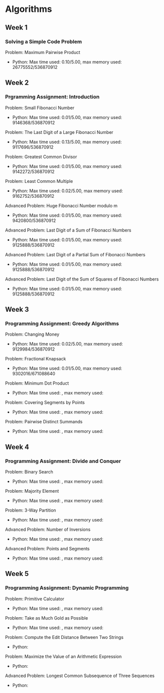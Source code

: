 # Algorithms


## Week 1
### Solving a Simple Code Problem
Problem: Maximum Pairwise Product
* Python: Max time used: 0.10/5.00, max memory used: 26775552/536870912

## Week 2
###  Prgramming Assignment: Introduction
Problem: Small Fibonacci Number </br>

* Python: Max time used: 0.01/5.00, max memory used: 9146368/536870912

Problem: The Last Digit of a Large Fibonacci Number </br>

* Python: Max time used: 0.13/5.00, max memory used: 9117696/536870912

Problem: Greatest Common Divisor </br>

* Python: Max time used: 0.01/5.00, max memory used: 9142272/536870912

Problem: Least Common Multiple </br>

* Python: Max time used: 0.02/5.00, max memory used: 9162752/536870912

Advanced Problem: Huge Fibonacci Number modulo m </br>

* Python: Max time used: 0.01/5.00, max memory used: 9420800/536870912 

Advanced Problem: Last Digit of a Sum of Fibonacci Numbers </br>

* Python: Max time used: 0.01/5.00, max memory used: 9125888/536870912

Advanced Problem: Last Digit of a Partial Sum of Fibonacci Numbers </br>

* Python: Max time used: 0.01/5.00, max memory used: 9125888/536870912

Advanced Problem: Last Digit of the Sum of Squares of Fibonacci Numbers </br>

* Python: Max time used: 0.01/5.00, max memory used: 9125888/536870912

## Week 3
###  Programming Assignment: Greedy Algorithms
Problem: Changing Money </br>

* Python: Max time used: 0.02/5.00, max memory used: 9129984/536870912

Problem: Fractional Knapsack </br>

* Python: Max time used: 0.01/5.00, max memory used: 9302016/671088640

Problem: Minimum Dot Product </br>

* Python: Max time used: , max memory used: 

Problem: Covering Segments by Points </br>

* Python: Max time used: , max memory used: 

Problem: Pairwise Distinct Summands </br>

* Python: Max time used: , max memory used: 

## Week 4
###  Programming Assignment: Divide and Conquer
Problem: Binary Search </br>

* Python: Max time used: , max memory used: 

Problem: Majority Element </br>

* Python: Max time used: , max memory used: 

Problem: 3-Way Partition </br>

* Python: Max time used: , max memory used: 

Advanced Problem: Number of Inversions </br>

* Python: Max time used: , max memory used: 

Advanced Problem: Points and Segments </br>

* Python: Max time used: , max memory used: 

## Week 5
### Programming Assignment: Dynamic Programming
Problem: Primitive Calculator </br>

* Python: Max time used: , max memory used: 

Problem: Take as Much Gold as Possible </br>

* Python: Max time used: , max memory used: 

Problem: Compute the Edit Distance Between Two Strings </br>

* Python:

Problem: Maximize the Value of an Arithmetic Expression </br>

* Python:

Advanced Problem: Longest Common Subsequence of Three Sequences </br>

* Python:
